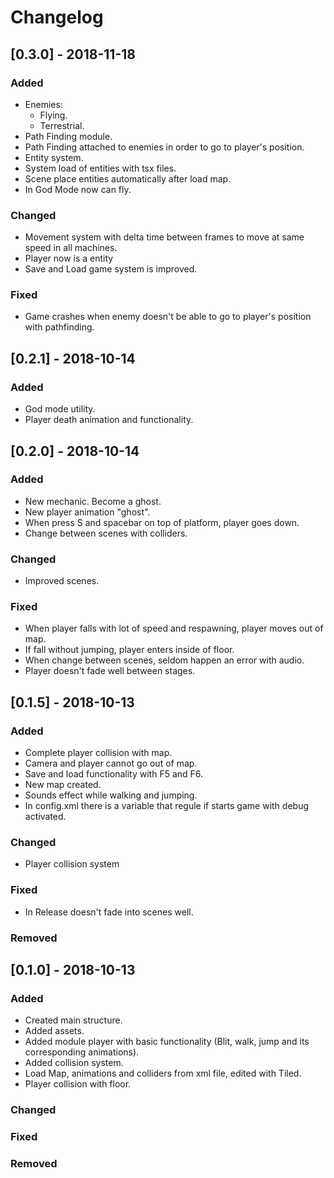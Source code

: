 # Changelog

## [0.3.0] - 2018-11-18
### Added

- Enemies:
	- Flying.
	- Terrestrial.
- Path Finding module.
- Path Finding attached to enemies in order to go to player's position.
- Entity system.
- System load of entities with tsx files.
- Scene place entities automatically after load map.
- In God Mode now can fly.

### Changed

- Movement system with delta time between frames to move at same speed in all machines.
- Player now is a entity
- Save and Load game system is improved.

### Fixed

- Game crashes when enemy doesn't be able to go to player's position with pathfinding.

## [0.2.1] - 2018-10-14
### Added

- God mode utility.
- Player death animation and functionality.

## [0.2.0] - 2018-10-14
### Added

- New mechanic. Become a ghost.
- New player animation "ghost".
- When press S and spacebar on top of platform, player goes down.
- Change between scenes with colliders.

### Changed

- Improved scenes.

### Fixed

- When player falls with lot of speed and respawning, player moves out of map.
- If fall without jumping, player enters inside of floor.
- When change between scenes, seldom happen an error with audio.
- Player doesn't fade well between stages.

## [0.1.5] - 2018-10-13
### Added

- Complete player collision with map.
- Camera and player cannot go out of map.
- Save and load functionality with F5 and F6.
- New map created.
- Sounds effect while walking and jumping.
- In config.xml there is a variable that regule if starts game with debug activated.

### Changed

- Player collision system

### Fixed

- In Release doesn't fade into scenes well.

### Removed

## [0.1.0] - 2018-10-13
### Added

- Created main structure.
- Added assets.
- Added module player with basic functionality (Blit, walk, jump and its corresponding animations).
- Added collision system.
- Load Map, animations and colliders from xml file, edited with Tiled.
- Player collision with floor.

### Changed

### Fixed

### Removed
